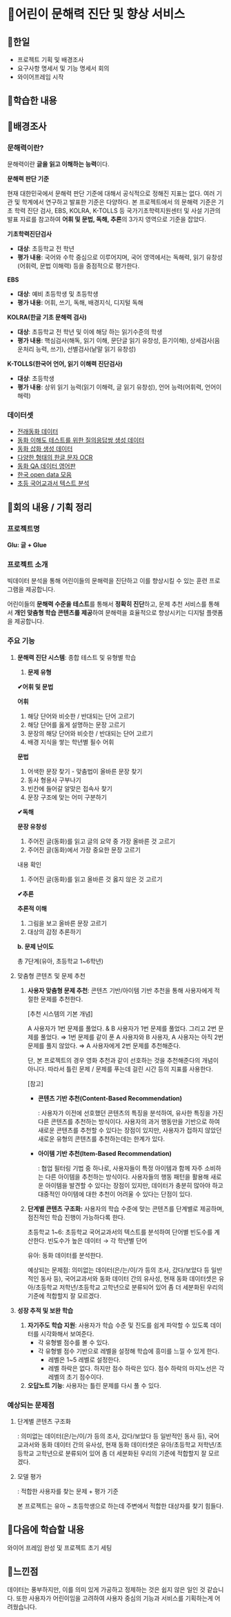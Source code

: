 # 💬어린이 문해력 진단 및 향상 서비스


## 📌한일

- 프로젝트 기획 및 배경조사
- 요구사항 명세서 및 기능 명세서 회의
- 와이어프레임 시작

## 📌학습한 내용
## 👀배경조사
### 문해력이란?

문해력이란 **글을 읽고 이해하는 능력**이다.

**문해력 판단 기준**

현재 대한민국에서 문해력 판단 기준에 대해서 공식적으로 정해진 지표는 없다. 여러 기관 및 학계에서 연구하고 발표한 기준은 다양하다. 본 프로젝트에서 의 문해력 기준은 기초 학력 진단 검사, EBS, KOLRA, K-TOLLS 등 국가기초학력지원센터 및 사설 기관의 발표 자료를 참고하여 **어휘 및 문법, 독해, 추론**의 3가지 영역으로 기준을 잡았다.

**기초학력진단검사**

- **대상**: 초등학교 전 학년
- **평가 내용**: 국어와 수학 중심으로 이루어지며, 국어 영역에서는 독해력, 읽기 유창성(어휘력, 문법 이해력) 등을 중점적으로 평가한다.

**EBS**

- **대상**: 예비 초등학생 및 초등학생
- **평가 내용**: 어휘, 쓰기, 독해, 배경지식, 디지털 독해

**KOLRA(한글 기초 문해력 검사)**

- **대상**: 초등학교 전 학년 및 이에 해당 하는 읽기수준의 학생
- **평가 내용**: 핵심검사(해독, 읽기 이해, 문단글 읽기 유창성, 듣기이해), 상세검사(음운처리 능력, 쓰기), 선별검사(낱말 읽기 유창성)

**K-TOLLS(한국어 언어, 읽기 이해력 진단검사)**

- **대상**: 초등학생
- **평가 내용**: 상위 읽기 능력(읽기 이해력, 글 읽기 유창성), 언어 능력(어휘력, 언어이해력)

### 데이터셋

- [전래동화 데이터](http://18children.president.pa.go.kr/our_space/fairy_tales.php)
- [동화 이해도 테스트를 위한 질의응답쌍 생성 데이터](https://www.aihub.or.kr/aihubdata/data/view.do?currMenu=115&topMenu=100&aihubDataSe=data&dataSetSn=71649)
- [동화 삽화 생성 데이터](https://www.aihub.or.kr/aihubdata/data/view.do?currMenu=115&topMenu=100&aihubDataSe=data&dataSetSn=71695)
- [다양한 형태의 한글 문자 OCR](https://www.aihub.or.kr/aihubdata/data/view.do?currMenu=115&topMenu=100&aihubDataSe=data&dataSetSn=91)
- [동화 QA 데이터 영어판](https://github.com/uci-soe/FairytaleQAData)
- [한국 open data 모음](https://github.com/songys/AwesomeKorean_Data?tab=readme-ov-file)
- [초등 국어교과서 텍스트 분석](https://github.com/songys/AwesomeKorean_Data?tab=readme-ov-file)

## 👀회의 내용 / 기획 정리

### 프로젝트명

**Glu: 글 + Glue**

### 프로젝트 소개

빅데이터 분석을 통해 어린이들의 문해력을 진단하고 이를 향상시킬 수 있는 훈련 프로그램을 제공합니다.

어린이들의 **문해력 수준을 테스트**를 통해서 **정확히 진단**하고, 문제 추천 서비스를 통해서 **개인 맞춤형 학습 콘텐츠를 제공**하여 문해력을 효율적으로 향상시키는 디지털 플랫폼을 제공합니다.

### 주요 기능

1. **문해력 진단 시스템**: 종합 테스트 및 유형별 학습
    1. **문제 유형**
    
    **✔어휘 및 문법**
    
    **어휘**
    
    1. 해당 단어와 비슷한 / 반대되는 단어 고르기
    2. 해당 단어를 옳게 설명하는 문장 고르기
    3. 문장의 해당 단어와 비슷한 / 반대되는 단어 고르기
    4. 배경 지식을 쌓는 학년별 필수 어휘
    
    **문법**
    
    1. 어색한 문장 찾기 - 맞춤법이 올바른 문장 찾기
    2. 동사 형용사 구부나기
    3. 빈칸에 들어갈 알맞은 접속사 찾기
    4. 문장 구조에 맞는 어미 구분하기
    
    **✔독해**
    
    **문장 유창성**
    
    1. 주어진 글(동화)를 읽고 글의 요약 중 가장 올바른 것 고르기
    2. 주어진 글(동화)에서 가장 중요한 문장 고르기
    
    내용 확인
    
    1. 주어진 글(동화)를 읽고 올바른 것 옳지 않은 것 고르기
    
    **✔추론**
    
    **추론적 이해**
    
    1. 그림을 보고 올바른 문장 고르기
    2. 대상의 감정 추론하기
    
    **b. 문제 난이도**
    
    총 7단계(유아, 초등학교 1~6학년)
    
2. 맞춤형 콘텐츠 및 문제 추천
    1. **사용자 맞춤형 문제 추천**: 콘텐츠 기반/아이템 기반 추천을 통해 사용자에게 적절한 문제를 추천한다. 
        
        [추천 시스템의 기본 개념]
        
        A 사용자가 1번 문제를 풀었다. & B 사용자가 1번 문제를 풀었다. 그리고 2번 문제를 풀었다. ⇒ 1번 문제를 같이 푼 A 사용자와 B 사용자, A 사용자는 아직 2번 문제를 풀지 않았다. ⇒ A 사용자에게 2번 문제를 추천해준다.
        
        단, 본 프로젝트의 경우 영화 추천과 같이 선호하는 것을 추천해준다의 개념이 아니다. 따라서 틀린 문제 / 문제를 푸는데 걸린 시간 등의 지표를 사용한다.
        
        [참고]
        
        - **콘텐츠 기반 추천(Content-Based Recommendation)**
            
            : 사용자가 이전에 선호했던 콘텐츠의 특징을 분석하여, 유사한 특징을 가진 다른 콘텐츠를 추천하는 방식이다. 사용자의 과거 행동만을 기반으로 하여 새로운 콘텐츠를 추천할 수 있다는 장점이 있지만, 사용자가 접하지 않았던 새로운 유형의 콘텐츠를 추천하는데는 한계가 있다.
            
        - **아이템 기반 추천(Item-Based Recommendation)**
            
            : 협업 필터링 기법 중 하나로, 사용자들이 특정 아이템과 함께 자주 소비하는 다른 아이템을 추천하는 방식이다. 사용자들의 행동 패턴을 활용해 새로운 아이템을 발견할 수 있다는 장점이 있지만, 데이터가 충분히 많아야 하고 대중적인 아이템에 대한 추천이 어려울 수 있다는 단점이 있다.
            
    2. **단계별 콘텐츠 구조화:** 사용자의 학습 수준에 맞는 콘텐츠를 단계별로 제공하며, 점진적인 학습 진행이 가능하다록 한다.
        
        초등학교 1~6: 초등학교 국어교과서의 텍스트를 분석하여 단어별 빈도수를 계산한다. 빈도수가 높은 데이터 → 각 학년별 단어
        
        유아: 동화 데이터를 분석한다.
        
        예상되는 문제점: 의미없는 데이터(은/는/이/가 등의 조사, 갔다/보았다 등 일반적인 동사 등), 국어교과서와 동화 데이터 간의 유사성, 현재 동화 데이터셋은 유아/초등학교 저학년/초등학교 고학년으로 분류되어 있어 좀 더 세분화된 우리의 기준에 적합할지 잘 모르겠다.
        
    
3. **성장 추적 및 보완 학습**
    1. **자기주도 학습 지원**: 사용자가 학습 수준 및 진도를 쉽게 파악할 수 있도록 데이터를 시각화해서 보여준다.
        - 각 유형별 점수를 볼 수 있다.
        - 각 유형별 점수 기반으로 레벨을 설정해 학습에 흥미를 느낄 수 있게 한다.
            - 레벨은 1~5 레벨로 설정한다.
            - 레벨 하락은 없다. 하지만 점수 하락은 있다. 점수 하락의 마지노선은 각 레벨의 초기 점수이다.
    2. **오답노트 기능**: 사용자는 틀린 문제를 다시 풀 수 있다. 

### 예상되는 문제점

1. 단계별 콘텐츠 구조화
    
    : 의미없는 데이터(은/는/이/가 등의 조사, 갔다/보았다 등 일반적인 동사 등), 국어교과서와 동화 데이터 간의 유사성, 현재 동화 데이터셋은 유아/초등학교 저학년/초등학교 고학년으로 분류되어 있어 좀 더 세분화된 우리의 기준에 적합할지 잘 모르겠다.
    
2. 모델 평가
    
    : 적합한 사용자를 찾는 문제 + 평가 기준
    
    본 프로젝트는 유아 ~ 초등학생으로 하는데 주변에서 적합한 대상자를 찾기 힘들다.
    

## 📌다음에 학습할 내용

와이어 프레임 완성 및 프로젝트 초기 세팅

## 📌느낀점

데이터는 풍부하지만, 이를 의미 있게 가공하고 정제하는 것은 쉽지 않은 일인 것 같습니다. 또한 사용자가 어린이임을 고려하여 사용자 중심의 기능과 서비스를 기획하는게 어려웠습니다.